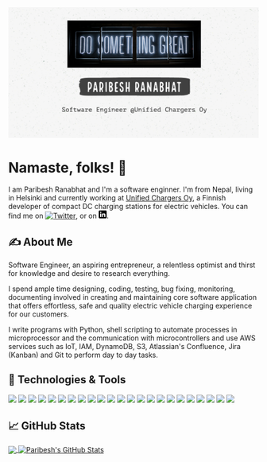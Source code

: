 [![Header](https://raw.githubusercontent.com/ranabhat/ranabhat/main/header_paribesh.png "Header")](https://ranabhat.github.io/)

# Namaste, folks! :pray: <!-- <img src="https://raw.githubusercontent.com/ranabhat/ranabhat/main/wave.gif" width="30px">-->

I am  Paribesh Ranabhat and I'm a software enginner. I'm from Nepal, living in Helsinki and currently working at [Unified Chargers Oy](https://www.unifiedchargers.fi/en-gb/home "Finnish manufacturer and supplier of EV charging stations"), a Finnish developer of compact DC charging stations for electric vehicles. You can find me on [![Twitter][1.2]][1],  or on [![LinkedIn][3.2]][3].

## &#x270d; About Me

Software Engineer, an aspiring entrepreneur, a relentless optimist and thirst for knowledge and desire to research everything.

I spend ample time designing, coding, testing, bug fixing, monitoring, documenting involved in creating and maintaining core software application that offers effortless, safe and quality electric vehicle charging experience for our customers. 

I write programs with Python, shell scripting to automate processes in microprocessor and the communication with microcontrollers and use AWS services such as IoT, IAM, DynamoDB, S3, Atlassian's Confluence, Jira (Kanban) and Git to perform day to day tasks.

## 🔧 Technologies & Tools
![](https://img.shields.io/badge/OS-Linux-informational?style=flat&logo=linux&logoColor=white&color=2bbc8a)
![](https://img.shields.io/badge/Editor-VS_CODE-informational?style=flat&logo=vscode&logoColor=white&color=2bbc8a)
![](https://img.shields.io/badge/Code-Python-informational?style=flat&logo=python&logoColor=white&color=2bbc8a)
![](https://img.shields.io/badge/Shell-Bash-informational?style=flat&logo=gnu-bash&logoColor=white&color=2bbc8a)
![](https://img.shields.io/badge/Cloud-IAM_IoT_S3_DynamoDB-informational?style=flat&logo=amazon&logoColor=white&color=2bbc8a)
![](https://img.shields.io/badge/IT_Automation-Ansible-informational?style=flat&logo=ansible&logoColor=white&color=2bbc8a)
![](https://img.shields.io/badge/IaC-Terraform-informational?style=flat&logo=terraform&logoColor=white&color=2bbc8a)
![](https://img.shields.io/badge/Tools-Vagrant-informational?style=flat&logo=vagrant&logoColor=white&color=2bbc8a)
![](https://img.shields.io/badge/Containers-Docker-informational?style=flat&logo=docker&logoColor=white&color=2bbc8a)
![](https://img.shields.io/badge/CI-Travis-informational?style=flat&logo=travis&logoColor=white&color=2bbc8a)
![](https://img.shields.io/badge/VC-Gitlab-informational?style=flat&logo=gitlab&logoColor=white&color=2bbc8a)
![](https://img.shields.io/badge/VC-Github-informational?style=flat&logo=github&logoColor=white&color=2bbc8a)
![](https://img.shields.io/badge/Project_Management-Atlassian-informational?style=flat&logo=atlassian&logoColor=white&color=2bbc8a)
![](https://img.shields.io/badge/Project_Management-Jira-informational?style=flat&logo=jira&logoColor=white&color=2bbc8a)
![](https://img.shields.io/badge/Project_Management-Confluence-informational?style=flat&logo=confluence&logoColor=white&color=2bbc8a)
![](https://img.shields.io/badge/Communication_Channel-Slack-informational?style=flat&logo=slack&logoColor=white&color=2bbc8a)
![](https://img.shields.io/badge/Communication_Channel-Microsoft_Teams-informational?style=flat&logo=microsoft-teams&logoColor=white&color=2bbc8a)
![](https://img.shields.io/badge/Code-Javascript-informational?style=flat&logo=javascript&logoColor=white&color=2bbc8a)
![](https://img.shields.io/badge/Framework-React-informational?style=flat&logo=react&logoColor=white&color=2bbc8a)
![](https://img.shields.io/badge/Framework-Hugo-informational?style=flat&logo=hugo&logoColor=white&color=2bbc8a)
![](https://img.shields.io/badge/Cloud-Netlify-informational?style=flat&logo=netlify&logoColor=white&color=2bbc8a)
![](https://img.shields.io/badge/Cloud-Heroku-informational?style=flat&logo=heroku&logoColor=white&color=2bbc8a)
![](https://img.shields.io/badge/API-Postman-informational?style=flat&logo=postman&logoColor=white&color=2bbc8a)

## &#x1f4c8; GitHub Stats

<a href="https://github.com/ranabhat/ranabhat">
  <img align="center" src="https://github-readme-stats.vercel.app/api/top-langs/?username=ranabhat&hide=java,html,css&title_color=ffffff&text_color=c9cacc&icon_color=2bbc8a&bg_color=1d1f21" />
</a>

<a href="https://github.com/ranabhat/ranabhat">
  <img align="center" src="https://github-readme-stats.vercel.app/api?username=ranabhat&show_icons=true&line_height=27&count_private=true&title_color=ffffff&text_color=c9cacc&icon_color=2bbc8a&bg_color=1d1f21" alt="Paribesh's GitHub Stats" />
</a>


<!-- links to social media icons -->

<!-- icons with padding -->

[1.1]: http://i.imgur.com/tXSoThF.png (twitter icon with padding)
[2.1]: http://i.imgur.com/0o48UoR.png (github icon with padding)

<!-- icons without padding -->

[1.2]: http://i.imgur.com/wWzX9uB.png (twitter icon without padding)
[2.2]: http://i.imgur.com/9I6NRUm.png (github icon without padding)
[3.2]: https://raw.githubusercontent.com/ranabhat/ranabhat/main/linkedin-3-16.png (LinkedIn icon without padding)


<!-- links to your social media accounts -->

[1]: https://twitter.com/bronepeace
[2]: https://github.com/ranabhat
[3]: https://www.linkedin.com/in/ranabhat/


